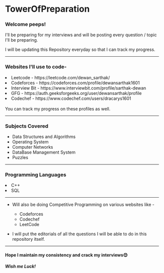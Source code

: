 # TowerOfPreparation

### Welcome peeps!

I'll be preparing for my interviews and will be posting every question / topic I'll be preparing.

I will be updating this Repository everyday so that I can track my progress.

<hr>

### Websites I'll use to code-

<li>Leetcode - https://leetcode.com/dewan_sarthak/</li>
<li>Codeforces - https://codeforces.com/profile/dewansarthak1601</li>
<li>Interview Bit - https://www.interviewbit.com/profile/sarthak-dewan</li>
<li>GFG - https://auth.geeksforgeeks.org/user/dewansarthak/profile</li>
<li>Codechef - https://www.codechef.com/users/dracarys1601</li>
<br>
You can track my progress on these profiles as well.

<hr>

### Subjects Covered

* Data Structures and Algorithms
* Operating System
* Computer Networks
* DataBase Management System
* Puzzles

<hr>

### Programming Languages

<li>C++</li>
<li>SQL</li>

<hr>

* Will also be doing Competitive Programming on various websites like -
  * Codeforces
  * Codechef
  * LeetCode

* I will put the editorials of all the questions I will be able to do in this repository itself.

<hr>

#### Hope I maintain my consistency and crack my interviews😊
##### Wish me Luck!



